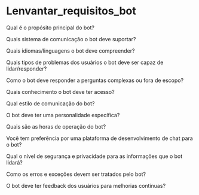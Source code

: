 # Lenvantar_requisitos_bot

Qual é o propósito principal do bot?

Quais sistema de comunicação o bot deve suportar?

Quais idiomas/linguagens o bot deve compreender?

Quais tipos de problemas dos usuários o bot deve ser capaz de lidar/responder?

Como o bot deve responder a perguntas complexas ou fora de escopo? 

Quais conhecimento o bot deve ter acesso?

Qual estilo de comunicação do bot?

O bot deve ter uma personalidade específica?

Quais são as horas de operação do bot? 

Você tem preferência por uma plataforma de desenvolvimento de chat para o bot?

Qual o nível de segurança e privacidade para as informações que o bot lidará?

Como os erros e exceções devem ser tratados pelo bot?

O bot deve ter feedback dos usuários para melhorias contínuas?
